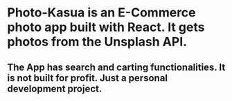 # Photo-Kasua is an E-Commerce photo app built with React. It gets photos from the Unsplash API.
## The App has search and carting functionalities. It is not built for profit. Just a personal development project. 
